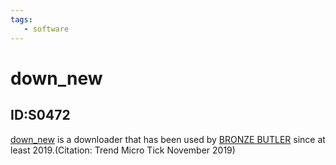```yaml
---
tags:
   - software
---
```

# down_new
## ID:S0472
 [down_new](/mitre/software/S0472) is a downloader that has been used by [BRONZE BUTLER](/mitre/groups/G0060) since at least 2019.(Citation: Trend Micro Tick November 2019)
